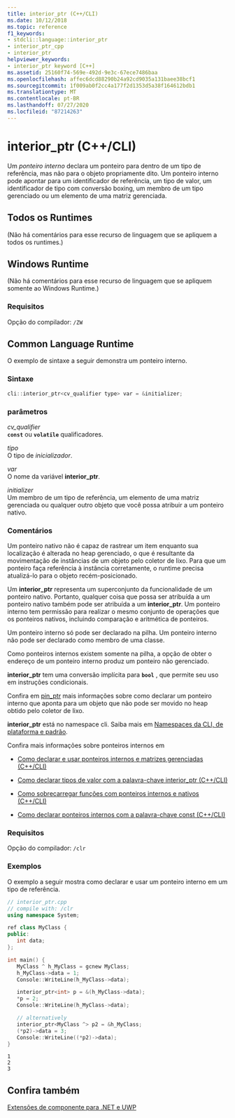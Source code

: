 ```yaml
---
title: interior_ptr (C++/CLI)
ms.date: 10/12/2018
ms.topic: reference
f1_keywords:
- stdcli::language::interior_ptr
- interior_ptr_cpp
- interior_ptr
helpviewer_keywords:
- interior_ptr keyword [C++]
ms.assetid: 25160f74-569e-492d-9e3c-67ece7486baa
ms.openlocfilehash: affec6dcd88290b24a92cd9035a131baee38bcf1
ms.sourcegitcommit: 1f009ab0f2cc4a177f2d1353d5a38f164612bdb1
ms.translationtype: MT
ms.contentlocale: pt-BR
ms.lasthandoff: 07/27/2020
ms.locfileid: "87214263"
---
```

# <a name="interior_ptr-ccli"></a>interior_ptr (C++/CLI)

Um *ponteiro interno* declara um ponteiro para dentro de um tipo de referência, mas não para o objeto propriamente dito. Um ponteiro interno pode apontar para um identificador de referência, um tipo de valor, um identificador de tipo com conversão boxing, um membro de um tipo gerenciado ou um elemento de uma matriz gerenciada.

## <a name="all-runtimes"></a>Todos os Runtimes

(Não há comentários para esse recurso de linguagem que se apliquem a todos os runtimes.)

## <a name="windows-runtime"></a>Windows Runtime

(Não há comentários para esse recurso de linguagem que se apliquem somente ao Windows Runtime.)

### <a name="requirements"></a>Requisitos

Opção do compilador: `/ZW`

## <a name="common-language-runtime"></a>Common Language Runtime

O exemplo de sintaxe a seguir demonstra um ponteiro interno.

### <a name="syntax"></a>Sintaxe

```cpp
cli::interior_ptr<cv_qualifier type> var = &initializer;
```

### <a name="parameters"></a>parâmetros

*cv_qualifier*<br/>
**`const`** ou **`volatile`** qualificadores.

*tipo*<br/>
O tipo de *inicializador*.

*var*<br/>
O nome da variável **interior_ptr**.

*initializer*<br/>
Um membro de um tipo de referência, um elemento de uma matriz gerenciada ou qualquer outro objeto que você possa atribuir a um ponteiro nativo.

### <a name="remarks"></a>Comentários

Um ponteiro nativo não é capaz de rastrear um item enquanto sua localização é alterada no heap gerenciado, o que é resultante da movimentação de instâncias de um objeto pelo coletor de lixo. Para que um ponteiro faça referência à instância corretamente, o runtime precisa atualizá-lo para o objeto recém-posicionado.

Um **interior_ptr** representa um superconjunto da funcionalidade de um ponteiro nativo.  Portanto, qualquer coisa que possa ser atribuída a um ponteiro nativo também pode ser atribuída a um **interior_ptr**.  Um ponteiro interno tem permissão para realizar o mesmo conjunto de operações que os ponteiros nativos, incluindo comparação e aritmética de ponteiros.

Um ponteiro interno só pode ser declarado na pilha.  Um ponteiro interno não pode ser declarado como membro de uma classe.

Como ponteiros internos existem somente na pilha, a opção de obter o endereço de um ponteiro interno produz um ponteiro não gerenciado.

**interior_ptr** tem uma conversão implícita para **`bool`** , que permite seu uso em instruções condicionais.

Confira em [pin_ptr](pin-ptr-cpp-cli.md) mais informações sobre como declarar um ponteiro interno que aponta para um objeto que não pode ser movido no heap obtido pelo coletor de lixo.

**interior_ptr** está no namespace cli.  Saiba mais em [Namespaces da CLI, de plataforma e padrão](platform-default-and-cli-namespaces-cpp-component-extensions.md).

Confira mais informações sobre ponteiros internos em

- [Como declarar e usar ponteiros internos e matrizes gerenciadas (C++/CLI)](how-to-declare-and-use-interior-pointers-and-managed-arrays-cpp-cli.md)

- [Como declarar tipos de valor com a palavra-chave interior_ptr (C++/CLI)](how-to-declare-value-types-with-the-interior-ptr-keyword-cpp-cli.md)

- [Como sobrecarregar funções com ponteiros internos e nativos (C++/CLI)](how-to-overload-functions-with-interior-pointers-and-native-pointers-cpp-cli.md)

- [Como declarar ponteiros internos com a palavra-chave const (C++/CLI)](how-to-declare-interior-pointers-with-the-const-keyword-cpp-cli.md)

### <a name="requirements"></a>Requisitos

Opção do compilador: `/clr`

### <a name="examples"></a>Exemplos

O exemplo a seguir mostra como declarar e usar um ponteiro interno em um tipo de referência.

```cpp
// interior_ptr.cpp
// compile with: /clr
using namespace System;

ref class MyClass {
public:
   int data;
};

int main() {
   MyClass ^ h_MyClass = gcnew MyClass;
   h_MyClass->data = 1;
   Console::WriteLine(h_MyClass->data);

   interior_ptr<int> p = &(h_MyClass->data);
   *p = 2;
   Console::WriteLine(h_MyClass->data);

   // alternatively
   interior_ptr<MyClass ^> p2 = &h_MyClass;
   (*p2)->data = 3;
   Console::WriteLine((*p2)->data);
}
```

```Output
1
2
3
```

## <a name="see-also"></a>Confira também

[Extensões de componente para .NET e UWP](component-extensions-for-runtime-platforms.md)
